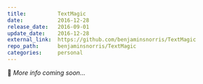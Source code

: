 ```yaml
---
title:          TextMagic
date:           2016-12-28
release_date:   2016-09-01
update_date:    2016-12-28
external_link:  https://github.com/benjaminsnorris/TextMagic
repo_path:      benjaminsnorris/TextMagic
categories:     personal
---
```


🚧 _More info coming soon…_
